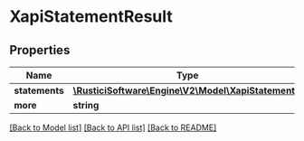 # XapiStatementResult

## Properties
Name | Type | Description | Notes
------------ | ------------- | ------------- | -------------
**statements** | [**\RusticiSoftware\Engine\V2\Model\XapiStatement[]**](XapiStatement.md) |  | 
**more** | **string** |  | [optional] 

[[Back to Model list]](../README.md#documentation-for-models) [[Back to API list]](../README.md#documentation-for-api-endpoints) [[Back to README]](../README.md)



